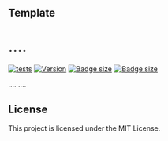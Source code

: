 ## Template

# ....

[![tests](https://github.com/kethan/template/actions/workflows/node.js.yml/badge.svg)](https://github.com/kethan/template/actions/workflows/node.js.yml) [![Version](https://img.shields.io/npm/v/template.svg?color=success&style=flat-square)](https://www.npmjs.com/package/@kethan/template) [![Badge size](https://deno.bundlejs.com/badge?q=template&treeshake=[*]&config={"compression":"brotli"})](https://unpkg.com/@kethan/template/lite) [![Badge size](https://deno.bundlejs.com/badge?q=template&treeshake=[*]&config={"compression":"gzip"})](https://unpkg.com/@kethan/template/lite)

....
....

## License

This project is licensed under the MIT License.

